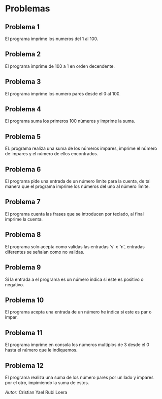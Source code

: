 # Problemas

## Problema 1

El programa imprime los numeros del 1 al 100.

## Problema 2

El programa imprime de 100 a 1 en orden decendente.

## Problema 3

El programa imprime los numero pares desde el 0 al 100.

## Problema 4

El programa suma los primeros 100 números y imprime la suma.

## Problema 5

EL programa realiza una suma de los números impares, imprime el número de impares y el número de ellos encontrados.

## Problema 6

El programa pide una entrada de un número límite para la cuenta, de tal manera que el programa imprime los números del uno al número límite.

## Problema 7

El programa cuenta las frases que se introducen por teclado, al final imprime la cuenta.

## Problema 8

El programa solo acepta como validas las entradas 's' o 'n', entradas diferentes se señalan como no validas.

## Problema 9

Si la entrada a el programa es un número indica si este es positivo o negativo.

## Problema 10

El programa acepta una entrada de un número he indica si este es par o impar.

## Problema 11

El programa imprime en consola los números multiplos de 3 desde el 0 hasta el número que le indiquemos.

## Problema 12

El programa realiza una suma de los número pares por un lado y impares por el otro, impimiendo la suma de estos.


*Autor:* Cristian Yael Rubi Loera
